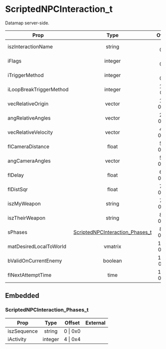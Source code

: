 # ScriptedNPCInteraction_t

Datamap server-side.

|Prop|Type|Offset|External|
|---|:-:|:-:|--:|
|iszInteractionName|string|0 \| 0x0||
|iFlags|integer|4 \| 0x4||
|iTriggerMethod|integer|8 \| 0x8||
|iLoopBreakTriggerMethod|integer|12 \| 0xc||
|vecRelativeOrigin|vector|16 \| 0x10||
|angRelativeAngles|vector|28 \| 0x1c||
|vecRelativeVelocity|vector|40 \| 0x28||
|flCameraDistance|float|52 \| 0x34||
|angCameraAngles|vector|56 \| 0x38||
|flDelay|float|68 \| 0x44||
|flDistSqr|float|72 \| 0x48||
|iszMyWeapon|string|76 \| 0x4c||
|iszTheirWeapon|string|80 \| 0x50||
|sPhases|[ScriptedNPCInteraction_Phases_t](#scriptednpcinteraction_phases_t)|84 \| 0x54||
|matDesiredLocalToWorld|vmatrix|108 \| 0x6c||
|bValidOnCurrentEnemy|boolean|172 \| 0xac||
|flNextAttemptTime|time|176 \| 0xb0||

## Embedded

### ScriptedNPCInteraction_Phases_t

|Prop|Type|Offset|External|
|---|:-:|:-:|--:|
|iszSequence|string|0 \| 0x0|
|iActivity|integer|4 \| 0x4|
